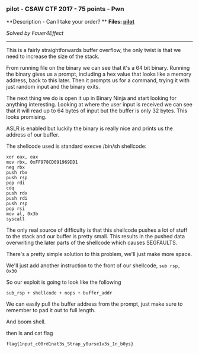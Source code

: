 ### pilot - CSAW CTF 2017 - 75 points - Pwn
**Description - Can I take your order? **
**Files: [pilot](https://github.com/Fauer4Effect/write-ups/blob/master/pilot/pilot)**

*Solved by Fauer4Effect*

***

This is a fairly straightforwards buffer overflow, the only twist is that we need to increase the size of the stack.

From running file on the binary we can see that it's a 64 bit binary. Running the binary gives us a prompt, including a hex value that looks like a memory address, back to this later. Then it prompts us for a command, trying it with just random input and the binary exits.

The next thing we do is open it up in Binary Ninja and start looking for anything interesting. Looking at where the user input is received we can see that it will read up to 64 bytes of input but the buffer is only 32 bytes. This looks promising.

ASLR is enabled but luckily the binary is really nice and prints us the address of our buffer.

The shellcode used is standard execve /bin/sh shellcode:

```
xor eax, eax
mov rbx, 0xFF978CD091969DD1
neg rbx
push rbx
push rsp
pop rdi
cdq
push rdx
push rdi
push rsp
pop rsi
mov al, 0x3b
syscall
```

The only real source of difficulty is that this shellcode pushes a lot of stuff to the stack and our buffer is pretty small. This results in the pushed data overwriting the later parts of the shellcode which causes SEGFAULTS.

There's a pretty simple solution to this problem, we'll just make more space.

We'll just add another instruction to the front of our shellcode, `sub rsp, 0x30`

So our exploit is going to look like the following

`sub_rsp + shellcode + nops + buffer_addr`

We can easily pull the buffer address from the prompt, just make sure to remember to pad it out to full length.

And boom shell.

then ls
and cat flag

`flag{1nput_c00rd1nat3s_Strap_y0urse1v3s_1n_b0ys}`
